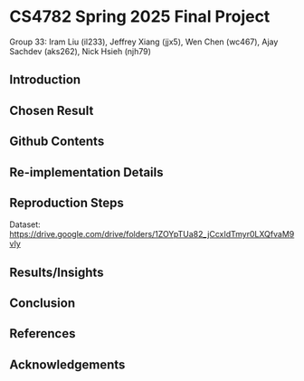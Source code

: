 # CS4782 Spring 2025 Final Project
Group 33: Iram Liu (il233), Jeffrey Xiang (jjx5), Wen Chen (wc467), Ajay Sachdev (aks262), Nick Hsieh (njh79)
## Introduction

## Chosen Result

## Github Contents

## Re-implementation Details

## Reproduction Steps

Dataset: https://drive.google.com/drive/folders/1ZOYpTUa82_jCcxIdTmyr0LXQfvaM9vIy

## Results/Insights

## Conclusion

## References

## Acknowledgements
